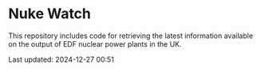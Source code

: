 # Nuke Watch

This repository includes code for retrieving the latest information available on the output of EDF nuclear power plants in the UK.

Last updated: 2024-12-27 00:51